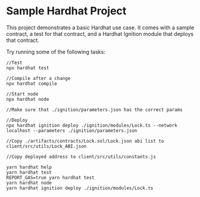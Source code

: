 # Sample Hardhat Project

This project demonstrates a basic Hardhat use case. It comes with a sample contract, a test for that contract, and a Hardhat Ignition module that deploys that contract.

Try running some of the following tasks:

```shell
//Test
npx hardhat test

//Compile after a change
npx hardhat compile

//Start node
npx hardhat node

//Make sure that ./ignition/parameters.json has the correct params

//Deploy
npx hardhat ignition deploy ./ignition/modules/Lock.ts --network localhost --parameters ./ignition/parameters.json

//Copy ./artifacts/contracts/Lock.sol/Lock.json abi list to client/src/utils/Lock_ABI.json

//Copy deployed address to client/src/utils/constants.js
```

```shell
yarn hardhat help
yarn hardhat test
REPORT_GAS=true yarn hardhat test
yarn hardhat node
yarn hardhat ignition deploy ./ignition/modules/Lock.ts
```
